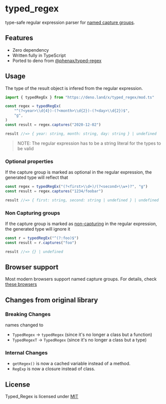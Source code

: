 # typed_regex

type-safe regular expression parser for [named capture groups][named-capture-groups].

## Features

- Zero dependency
- Written fully in TypeScript
- Ported to deno from [@phenax/typed-regex][repo]

## Usage

The type of the result object is infered from the regular expression.

```ts
import { typedRegEx } from "https://deno.land/x/typed_regex/mod.ts"

const regex = typedRegEx(
	"^(?<year>\\d{4})-(?<month>\\d{2})-(?<day>\\d{2})$",
	"g",
)
const result = regex.captures("2020-12-02")

result //=> { year: string, month: string, day: string } | undefined
```

> NOTE: The regular expression has to be a string literal for the types to be valid

### Optional properties

If the capture group is marked as optional in the regular expression, the generated type will reflect that

```ts
const regex = typedRegEx("(?<first>\\d+)/(?<second>\\w+)?", "g")
const result = regex.captures("1234/foobar")

result //=> { first: string, second: string | undefined } | undefined
```

### Non Capturing groups

If the capture group is marked as [non-capturing][non-capturing] in the regular expression, the generated type will ignore it

```ts
const r = typedRegEx("^(?:foo)$")
const result = r.captures("foo")

result //=> {} | undefined
```

## Browser support

Most modern browsers support named capture groups. For details, check [these browsers][can-i-use]

## Changes from original library

### Breaking Changes

names changed to

- `TypedRegex` -> `typedRegex` (since it's no longer a class but a function)
- `TypedRegexT` -> `TypedRegex` (since it's no longer a class but a type)

### Internal Changes

- `getRegex()` is now a cached variable instead of a method.
- `RegExp` is now a closure instead of class.

[named-capture-groups]: https://github.com/tc39/proposal-regexp-named-groups
[repo]: https://github.com/phenax/typed-regex
[non-capturing]: https://developer.mozilla.org/en-US/docs/Web/JavaScript/Reference/Regular_expressions/Non-capturing_group
[can-i-use]: https://caniuse.com/mdn-javascript_regular_expressions_named_capturing_group

## License

Typed_Regex is licensed under [MIT](./LICENSE)
